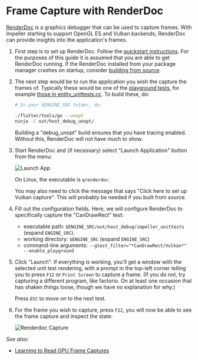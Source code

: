 # Frame Capture with RenderDoc

[RenderDoc](https://renderdoc.org/) is a graphics debugger that can be used to capture frames. With Impeller starting to support OpenGL ES and Vulkan backends, RenderDoc can provide insights into the application's frames.

1. First step is to set up RenderDoc. Follow the [quickstart instructions](https://renderdoc.org/docs/getting_started/quick_start.html).
   For the purposes of this guide it is assumed that you are able to get RenderDoc running.
   If the RenderDoc installed from your package manager crashes on startup, consider [building from source](https://github.com/baldurk/renderdoc/blob/v1.x/docs/CONTRIBUTING/Compiling.md).

2. The next step would be to run the application you wish the capture the frames of.
   Typically these would be one of the [playground tests](https://github.com/flutter/engine/tree/main/impeller/playground),
   for example [those in entity_unittests.cc](https://github.com/flutter/flutter/blob/main/engine/src/flutter/impeller/entity/entity_unittests.cc).
   To build these, do:

   ```bash
   # In your $ENGINE_SRC folder, do:

   ./flutter/tools/gn --unopt
   ninja -C out/host_debug_unopt/
   ```

   Building a "debug_unopt" build ensures that you have tracing enabled. Without this, RenderDoc will not have much to show.

3. Start RenderDoc and (if necessary) select "Launch Application" button from the menu:

   ![Launch App](https://raw.githubusercontent.com/flutter/assets-for-api-docs//5da33067f5cfc7f177d9c460d618397aad9082ca/assets/engine/impeller/renderdoc_frame_capture/launch-app.avif)

   On Linux, the executable is `qrenderdoc`.

   You may also need to click the message that says "Click here to set up Vulkan capture".
   This will probably be needed if you built from source.

4. Fill out the configuration fields.
   Here, we will configure RenderDoc to specifically capture the "CanDrawRect" test:

   - executable path: `$ENGINE_SRC/out/host_debug/impeller_unittests` (expand `ENGINE_SRC`).
   - working directory: `$ENGINE_SRC` (expand `ENGINE_SRC`)
   - command-line arguments: `--gtest_filter="*CanDrawRect/Vulkan*" --enable_playground`

5. Click "Launch". If everything is working, you'll get a window with the selected unit test rendering,
   with a prompt in the top-left corner telling you to press `F12` or `Print Screen` to capture a frame.
   (If you do not, try capturing a different program, like factorio. On at least one occasion that has
   shaken things loose, though we have no explanation for why.)

   Press `ESC` to move on to the next test.

5. For the frame you wish to capture, press `F12`, you will now be able to see the frame capture and inspect the state:

   ![Renderdoc Capture](https://raw.githubusercontent.com/flutter/assets-for-api-docs//5da33067f5cfc7f177d9c460d618397aad9082ca/assets/engine/impeller/renderdoc_frame_capture/render-doc-capture.avif)

_See also:_

 * [Learning to Read GPU Frame Captures](https://github.com/flutter/flutter/blob/main/engine/src/flutter/impeller/docs/read_frame_captures.md)
